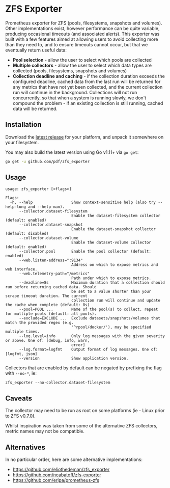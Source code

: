 # ZFS Exporter

Prometheus exporter for ZFS (pools, filesystems, snapshots and volumes). Other implementations exist, however performance can be quite variable, producing occasional timeouts (and associated alerts). This exporter was built with a few features aimed at allowing users to avoid collecting more than they need to, and to ensure timeouts cannot occur, but that we eventually return useful data:

- __Pool selection__ - allow the user to select which pools are collected
- __Multiple collectors__ - allow the user to select which data types are collected (pools, filesystems, snapshots and volumes)
- __Collection deadline and caching__ - if the collection duration exceeds the configured deadline, cached data from the last run will be returned for any metrics that have not yet been collected, and the current collection run will continue in the background.  Collections will not run concurrently, so that when a system is running slowly, we don't compound the problem - if an existing collection is still running, cached data will be returned.

## Installation

Download the [latest release](https://github.com/pdf/zfs_exporter/releases/latest) for your platform, and unpack it somewhere on your filesystem.

You may also build the latest version using Go v1.11+ via `go get`:

```bash
go get -u github.com/pdf/zfs_exporter
```

## Usage

```
usage: zfs_exporter [<flags>]

Flags:
  -h, --help                 Show context-sensitive help (also try --help-long and --help-man).
      --collector.dataset-filesystem  
                             Enable the dataset-filesystem collector (default: enabled)
      --collector.dataset-snapshot  
                             Enable the dataset-snapshot collector (default: disabled)
      --collector.dataset-volume  
                             Enable the dataset-volume collector (default: enabled)
      --collector.pool       Enable the pool collector (default: enabled)
      --web.listen-address=":9134"  
                             Address on which to expose metrics and web interface.
      --web.telemetry-path="/metrics"  
                             Path under which to expose metrics.
      --deadline=8s          Maximum duration that a collection should run before returning cached data. Should
                             be set to a value shorter than your scrape timeout duration. The current
                             collection run will continue and update the cache when complete (default: 8s)
      --pool=POOL ...        Name of the pool(s) to collect, repeat for multiple pools (default: all pools).
      --exclude=EXCLUDE ...  Exclude datasets/snapshots/volumes that match the provided regex (e.g.
                             '^rpool/docker/'), may be specified multiple times.
      --log.level=info       Only log messages with the given severity or above. One of: [debug, info, warn,
                             error]
      --log.format=logfmt    Output format of log messages. One of: [logfmt, json]
      --version              Show application version.
```

Collectors that are enabled by default can be negated by prefixing the flag with `--no-*`, ie:

```
zfs_exporter --no-collector.dataset-filesystem
```

## Caveats

The collector may need to be run as root on some platforms (ie - Linux prior to ZFS v0.7.0).

Whilst inspiration was taken from some of the alternative ZFS collectors, metric names may not be compatible.

## Alternatives

In no particular order, here are some alternative implementations:

- https://github.com/eliothedeman/zfs_exporter
- https://github.com/ncabatoff/zfs-exporter
- https://github.com/eripa/prometheus-zfs